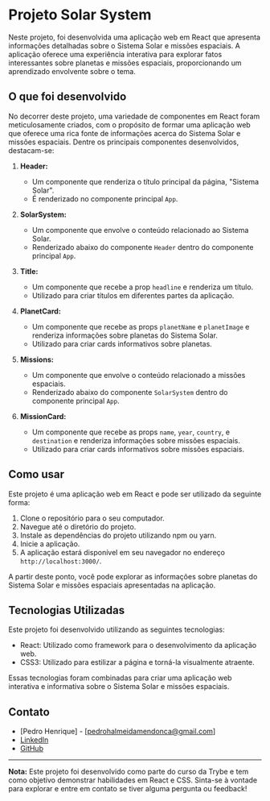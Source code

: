 # Projeto Solar System

Neste projeto, foi desenvolvida uma aplicação web em React que apresenta informações detalhadas sobre o Sistema Solar e missões espaciais. A aplicação oferece uma experiência interativa para explorar fatos interessantes sobre planetas e missões espaciais, proporcionando um aprendizado envolvente sobre o tema.

## O que foi desenvolvido

No decorrer deste projeto, uma variedade de componentes em React foram meticulosamente criados, com o propósito de formar uma aplicação web que oferece uma rica fonte de informações acerca do Sistema Solar e missões espaciais. Dentre os principais componentes desenvolvidos, destacam-se:

1. **Header:**
   - Um componente que renderiza o título principal da página, "Sistema Solar".
   - É renderizado no componente principal `App`.

2. **SolarSystem:**
   - Um componente que envolve o conteúdo relacionado ao Sistema Solar.
   - Renderizado abaixo do componente `Header` dentro do componente principal `App`.

3. **Title:**
   - Um componente que recebe a prop `headline` e renderiza um título.
   - Utilizado para criar títulos em diferentes partes da aplicação.

4. **PlanetCard:**
   - Um componente que recebe as props `planetName` e `planetImage` e renderiza informações sobre planetas do Sistema Solar.
   - Utilizado para criar cards informativos sobre planetas.

5. **Missions:**
   - Um componente que envolve o conteúdo relacionado a missões espaciais.
   - Renderizado abaixo do componente `SolarSystem` dentro do componente principal `App`.

6. **MissionCard:**
   - Um componente que recebe as props `name`, `year`, `country`, e `destination` e renderiza informações sobre missões espaciais.
   - Utilizado para criar cards informativos sobre missões espaciais.

## Como usar

Este projeto é uma aplicação web em React e pode ser utilizado da seguinte forma:

1. Clone o repositório para o seu computador.
2. Navegue até o diretório do projeto.
3. Instale as dependências do projeto utilizando npm ou yarn.
4. Inicie a aplicação.
5. A aplicação estará disponível em seu navegador no endereço `http://localhost:3000/`.

A partir deste ponto, você pode explorar as informações sobre planetas do Sistema Solar e missões espaciais apresentadas na aplicação.

## Tecnologias Utilizadas

Este projeto foi desenvolvido utilizando as seguintes tecnologias:

- React: Utilizado como framework para o desenvolvimento da aplicação web.
- CSS3: Utilizado para estilizar a página e torná-la visualmente atraente.

Essas tecnologias foram combinadas para criar uma aplicação web interativa e informativa sobre o Sistema Solar e missões espaciais.

## Contato

- [Pedro Henrique] - [pedrohalmeidamendonca@gmail.com]
- [LinkedIn](https://www.linkedin.com/in/pedrohxiv/)
- [GitHub](https://github.com/pedrohxiv)

---

**Nota:** Este projeto foi desenvolvido como parte do curso da Trybe e tem como objetivo demonstrar habilidades em React e CSS. Sinta-se à vontade para explorar e entre em contato se tiver alguma pergunta ou feedback!
